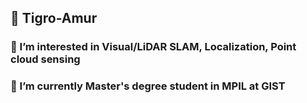 ## 🐯 Tigro-Amur
  ### 🥇 I’m interested in Visual/LiDAR SLAM, Localization, Point cloud sensing
  ### 🤖 I’m currently Master's degree student  in MPIL at GIST

<!---
Tigro-Amur/Tigro-Amur is a ✨ special ✨ repository because its `README.md` (this file) appears on your GitHub profile.
You can click the Preview link to take a look at your changes.
--->
